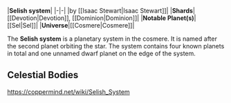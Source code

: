 |**Selish system**|
|-|-|
|by [[Isaac Stewart\|Isaac Stewart]]|
|**Shards**|[[Devotion\|Devotion]], [[Dominion\|Dominion]]|
|**Notable Planet(s)**|[[Sel\|Sel]]|
|**Universe**|[[Cosmere\|Cosmere]]|

The **Selish system** is a planetary system in the cosmere. It is named after the second planet orbiting the star. The system contains four known planets in total and one unnamed dwarf planet on the edge of the system.

## Celestial Bodies



https://coppermind.net/wiki/Selish_System